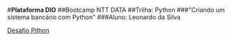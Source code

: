 #**Plataforma DIO**
##Bootcamp NTT DATA
##Trilha: Python
###"Criando um sistema bancário com Python"
###Aluno: Leonardo da Silva

[Desafio Pithon](https://web.dio.me/lab/desafio-de-projeto-criando-um-sistema-bancario/learning/ab91c6ff-e147-4b4c-a3ca-2ffbf5d6fe1a?back=/track/engenharia-dados-python)

